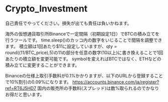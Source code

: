# Crypto_Investment
自己責任でやってください。損失が出ても責任は負いかねます。

海外の仮想通貨取引所Binanceで一定間隔（初期設定1日）でBTCの積み立てを行うツールです。
time.sleep()のカッコ内の数字をいじることで間隔を調整できます。
積立額は1回あたり$11に設定していますが、qty = round((11/BTC_price),5)の11の部分を任意の数字(10以上)に書き換えることで1回あたりの積立額を変更可能です。
symbolを変えればBTCではなく、ETHなどの積み立てに変更することができます。

Binanceの仕様上取引手数料が0.1%かかりますが、以下のURLから登録することで10%割引の0.09%になります。
https://accounts.binance.com/ja/register?ref=RT6J5HD7
国内の販売所の手数料(スプレッド)は数%取られるのでかなりお得だと思います。
